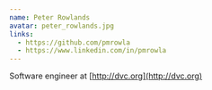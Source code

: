```yaml
---
name: Peter Rowlands
avatar: peter_rowlands.jpg
links:
  - https://github.com/pmrowla
  - https://www.linkedin.com/in/pmrowla
---
```


Software engineer at [http://dvc.org](http://dvc.org)
